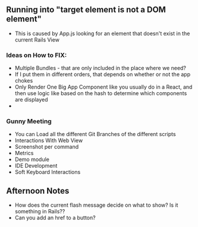 ## Running into "target element is not a DOM element"
* This is caused by App.js looking for an element that doesn't exist in the
current Rails View


### Ideas on How to FIX:
* Multiple Bundles - that are only included in the place where we need?
* If I put them in different orders, that depends on whether or not the app chokes
* Only Render One Big App Component like you usually do in a React, and then use logic like based on the hash to determine which components are displayed
*

### Gunny Meeting
* You can Load all the different Git Branches of the different scripts
* Interactions With Web View
* Screenshot per command
* Metrics
* Demo module
* IDE Development
* Soft Keyboard Interactions

## Afternoon Notes
* How does the current flash message decide on what to show? Is it something in Rails??
* Can you add an href to a button?

